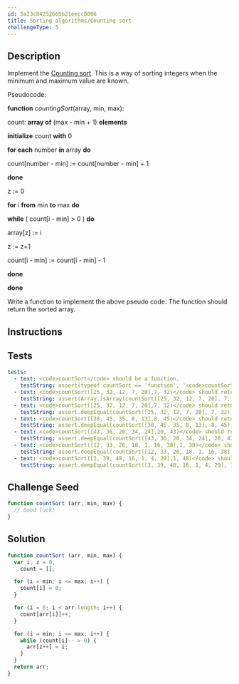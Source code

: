 ```yaml
---
id: 5a23c84252665b21eecc8006
title: Sorting algorithms/Counting sort
challengeType: 5
---
```


## Description
<section id='description'>
  <p>Implement the <a href="https://en.wikipedia.org/wiki/Counting sort">Counting sort</a>. This is a way of sorting
    integers when the minimum and maximum value are known.</p>
  <p>Pseudocode:</p>
  <p><b>function</b> <i>countingSort</i>(array, min, max):</p>
  <p>count: <b>array of</b> (max - min + 1) <b>elements</b></p>
  <p><b>initialize</b> count <b>with</b> 0</p>
  <p><b>for each</b> number <b>in</b> array <b>do</b></p>
  <p>count[number - min] := count[number - min] + 1</p>
  <p><b>done</b></p>
  <p>z := 0</p>
  <p><b>for</b> i <b>from</b> min <b>to</b> max <b>do</b></p>
  <p><b>while</b> ( count[i - min] > 0 ) <b>do</b></p>
  <p>array[z] := i</p>
  <p>z := z+1</p>
  <p>count[i - min] := count[i - min] - 1</p>
  <p><b>done</b></p>
  <p><b>done</b></p>
  <p>Write a function to implement the above pseudo code. The function should return the sorted array.</p>
</section>

## Instructions
<section id='instructions'>

</section>

## Tests
<section id='tests'>

``` yml
tests:
  - text: <code>countSort</code> should be a function.
    testString: assert(typeof countSort == 'function', '<code>countSort</code> should be a function.');
  - text: <code>countSort([25, 32, 12, 7, 20],7, 32)</code> should return a array.
    testString: assert(Array.isArray(countSort([25, 32, 12, 7, 20], 7, 32)), '<code>countSort([25, 32, 12, 7, 20],7, 32)</code> should return a array.');
  - text: <code>countSort([25, 32, 12, 7, 20],7, 32)</code> should return <code>[7, 12, 20, 25, 32]</code>.
    testString: assert.deepEqual(countSort([25, 32, 12, 7, 20], 7, 32), [7, 12, 20, 25, 32], '<code>countSort([25, 32, 12, 7, 20],7, 32)</code> should return <code>[7, 12, 20, 25, 32]</code>.');
  - text: <code>countSort([38, 45, 35, 8, 13],8, 45)</code> should return <code>[8, 13, 35, 38, 45]</code>.
    testString: assert.deepEqual(countSort([38, 45, 35, 8, 13], 8, 45), [8, 13, 35, 38, 45], '<code>countSort([38, 45, 35, 8, 13],8, 45)</code> should return <code>[8, 13, 35, 38, 45]</code>.');
  - text: <code>countSort([43, 36, 20, 34, 24],20, 43)</code> should return <code>[20, 24, 34, 36, 43]</code>.
    testString: assert.deepEqual(countSort([43, 36, 20, 34, 24], 20, 43), [20, 24, 34, 36, 43], '<code>countSort([43, 36, 20, 34, 24],20, 43)</code> should return <code>[20, 24, 34, 36, 43]</code>.');
  - text: <code>countSort([12, 33, 26, 18, 1, 16, 38],1, 38)</code> should return <code>[1, 12, 16, 18, 26, 33, 38]</code>.
    testString: assert.deepEqual(countSort([12, 33, 26, 18, 1, 16, 38], 1, 38), [1, 12, 16, 18, 26, 33, 38], '<code>countSort([12, 33, 26, 18, 1, 16, 38],1, 38)</code> should return <code>[1, 12, 16, 18, 26, 33, 38]</code>.');
  - text: <code>countSort([3, 39, 48, 16, 1, 4, 29],1, 48)</code> should return <code>[1, 3, 4, 16, 29, 39, 48]</code>.
    testString: assert.deepEqual(countSort([3, 39, 48, 16, 1, 4, 29], 1, 48), [1, 3, 4, 16, 29, 39, 48], '<code>countSort([3, 39, 48, 16, 1, 4, 29],1, 48)</code> should return <code>[1, 3, 4, 16, 29, 39, 48]</code>.');
```

</section>

## Challenge Seed
<section id='challengeSeed'>
<div id='js-seed'>

```js
function countSort (arr, min, max) {
  // Good luck!
}
```

</div>
</section>

## Solution
<section id='solution'>

```js
function countSort (arr, min, max) {
  var i, z = 0,
    count = [];

  for (i = min; i <= max; i++) {
    count[i] = 0;
  }

  for (i = 0; i < arr.length; i++) {
    count[arr[i]]++;
  }

  for (i = min; i <= max; i++) {
    while (count[i]-- > 0) {
      arr[z++] = i;
    }
  }
  return arr;
}
```

</section>
